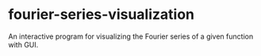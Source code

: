 # fourier-series-visualization
An interactive program for visualizing the Fourier series of a given function with GUI.
